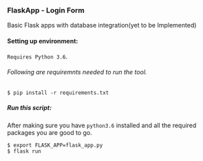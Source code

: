 ### FlaskApp - Login Form

Basic Flask apps with database integration(yet to be Implemented)

#### Setting up environment:
```Requires Python 3.6```.

###### Following are requiremnts needed to run the tool.
```shell
$ pip install -r requirements.txt
```

##### Run this script:
After making sure you have ```python3.6``` installed and all the required packages you are good to go.
```shell
$ export FLASK_APP=flask_app.py
$ flask run
```
